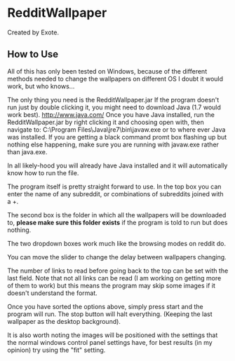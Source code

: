 RedditWallpaper
===============
Created by Exote.

How to Use
----------

All of this has only been tested on Windows, because of the different methods needed to change the wallpapers on different OS I doubt it would work, but who knows...

The only thing you need is the RedditWallpaper.jar
If the program doesn't run just by double clicking it, you might need to download Java (1.7 would work best). http://www.java.com/
Once you have Java installed, run the RedditWallpaper.jar by right clicking it and choosing open with, then navigate to: C:\Program Files\Java\jre7\bin\javaw.exe
or to where ever Java was installed. If you are getting a black command promt box flashing up but nothing else happening, make sure you are running with javaw.exe rather than java.exe.

In all likely-hood you will already have Java installed and it will automatically know how to run the file.

The program itself is pretty straight forward to use. In the top box you can enter the name of any subreddit, or combinations of subreddits joined with a +.

The second box is the folder in which all the wallpapers will be downloaded to, **please make sure this folder exists** if the program is told to run but does nothing.

The two dropdown boxes work much like the browsing modes on reddit do.

You can move the slider to change the delay between wallpapers changing.

The number of links to read before going back to the top can be set with the last field. Note that not all links can be read (I am working on getting more of them to work) but this means the program may skip some images if it doesn't understand the format.

Once you have sorted the options above, simply press start and the program will run. The stop button will halt everything. (Keeping the last wallpaper as the desktop background).

It is also worth noting the images will be positioned with the settings that the normal windows control panel settings have, for best results (in my opinion) try using the "fit" setting.
